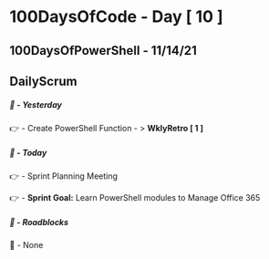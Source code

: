 # 100DaysOfCode - Day [ 10 ]     
## 100DaysOfPowerShell - 11/14/21          
## DailyScrum                   


##### :checkered_flag: _-_ Yesterday

:point_right: _-_ Create PowerShell Function - > **WklyRetro [ 1 ]** 

##### :checkered_flag: _-_ Today

:point_right: _-_ Sprint Planning Meeting

:point_right: _-_ **Sprint Goal:** Learn PowerShell modules to Manage Office 365

##### :construction: _-_ Roadblocks

:construction_worker: _-_ None